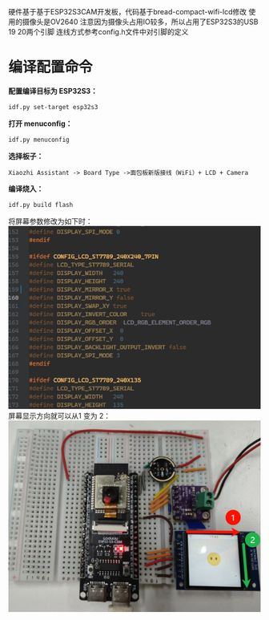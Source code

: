 硬件基于基于ESP32S3CAM开发板，代码基于bread-compact-wifi-lcd修改
使用的摄像头是OV2640
注意因为摄像头占用IO较多，所以占用了ESP32S3的USB 19 20两个引脚
连线方式参考config.h文件中对引脚的定义

 
# 编译配置命令

**配置编译目标为 ESP32S3：**

```bash
idf.py set-target esp32s3
```

**打开 menuconfig：**

```bash
idf.py menuconfig
```

**选择板子：**

```
Xiaozhi Assistant -> Board Type ->面包板新版接线（WiFi）+ LCD + Camera
```

**编译烧入：**

```bash
idf.py build flash
```
将屏幕参数修改为如下时：
![alt text](image.png)
屏幕显示方向就可以从1 变为 2：
![alt text](image-1.png)